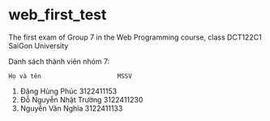 # web_first_test
The first exam of Group 7 in the Web Programming course, class DCT122C1 SaiGon University

Danh sách thành viên nhóm 7:

    Họ và tên                     MSSV
1. Đặng Hùng Phúc              3122411153
2. Đỗ Nguyễn Nhật Trường       3122411230
3. Nguyễn Văn Nghĩa            3122411133
